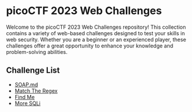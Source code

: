 
# picoCTF 2023 Web Challenges

Welcome to the picoCTF 2023 Web Challenges repository! This collection contains a variety of web-based challenges designed to test your skills in web security. Whether you are a beginner or an experienced player, these challenges offer a great opportunity to enhance your knowledge and problem-solving abilities.

## Challenge List
* [SOAP.md](https://github.com/Itskmishra/picoCTF_writeups/blob/main/writeup_2023/web/SOAP.md)
* [Match The Regex](https://github.com/Itskmishra/picoCTF_writeups/blob/main/writeup_2023/web/MatchTheRegex.md)
* [Find Me](https://github.com/Itskmishra/picoCTF_writeups/blob/main/writeup_2023/web/Findme.md)
* [More SQLi](https://github.com/Itskmishra/picoCTF_writeups/blob/main/writeup_2023/web/MoreSQLi.md)
